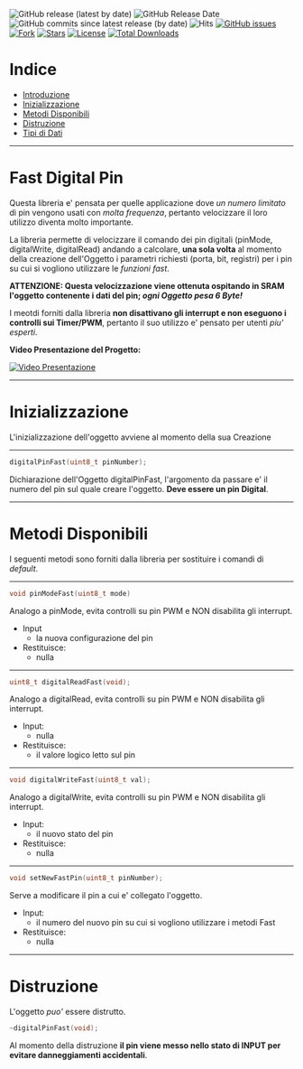 ![GitHub release (latest by date)](https://img.shields.io/github/v/release/TheFidax/digitalPinFast)
![GitHub Release Date](https://img.shields.io/github/release-date/TheFidax/digitalPinFast?color=blue&label=last%20release)
![GitHub commits since latest release (by date)](https://img.shields.io/github/commits-since/TheFidax/digitalPinFast/latest?color=orange)
![Hits](https://hitcounter.pythonanywhere.com/count/tag.svg?url=https%3A%2F%2Fgithub.com%2FTheFidax%2FdigitalPinFast)
[![GitHub issues](https://img.shields.io/github/issues/TheFidax/Rcn600)](https://github.com/TheFidax/digitalPinFast/issues)
[![Fork](https://img.shields.io/github/forks/TheFidax/digitalPinFast)](#)
[![Stars](https://img.shields.io/github/stars/TheFidax/digitalPinFast)](#)
[![License](https://img.shields.io/github/license/TheFidax/digitalPinFast)](#)
[![Total Downloads](https://img.shields.io/github/downloads/TheFidax/digitalPinFast/total)](#)

# Indice
* [Introduzione](#Fast-Digital-Pin)
* [Inizializzazione](#Inizializzazione)
* [Metodi Disponibili](#Metodi-Disponibili)
* [Distruzione](#Distruzione)
* [Tipi di Dati](#Tipi-di-Dati)

------------

# Fast Digital Pin
Questa libreria e' pensata per quelle applicazione dove *un numero limitato* di pin vengono usati con *molta frequenza*, pertanto velocizzare il loro utilizzo diventa molto importante.

La libreria permette di velocizzare il comando dei pin digitali (pinMode, digitalWrite, digitalRead) andando a calcolare, **una sola volta** al momento della creazione dell'Oggetto i parametri richiesti (porta, bit, registri) per i pin su cui si vogliono utilizzare le *funzioni fast*.

**ATTENZIONE: Questa velocizzazione viene ottenuta ospitando in SRAM l'oggetto contenente i dati del pin; *ogni Oggetto pesa 6 Byte!*** 

I meotdi forniti dalla libreria **non disattivano gli interrupt e non eseguono i controlli sui Timer/PWM**, pertanto il suo utilizzo e' pensato per utenti *piu' esperti*.</br>

**Video Presentazione del Progetto:**</br>

[![Video Presentazione](https://img.youtube.com/vi/xxxxxxx/0.jpg)](http://www.youtube.com/watch?v=xxxxx)

------------

# Inizializzazione
L'inizializzazione dell'oggetto avviene al momento della sua Creazione

------------

```c
digitalPinFast(uint8_t pinNumber);
```
Dichiarazione dell'Oggetto digitalPinFast, l'argomento da passare e' il numero del pin sul quale creare l'oggetto.
**Deve essere un pin Digital**.

------------

# Metodi Disponibili

I seguenti metodi sono forniti dalla libreria per sostituire i comandi di *default*.

------------

```c
void pinModeFast(uint8_t mode)
```
Analogo a pinMode, evita controlli su pin PWM e NON disabilita gli interrupt.</br>
- Input
  - la nuova configurazione del pin
- Restituisce:
  - nulla

------------

```c
uint8_t digitalReadFast(void);
```
Analogo a digitalRead, evita controlli su pin PWM e NON disabilita gli interrupt.</br>
- Input:
  - nulla
- Restituisce:
  - il valore logico letto sul pin

------------

```c
void digitalWriteFast(uint8_t val);
```
Analogo a digitalWrite, evita controlli su pin PWM e NON disabilita gli interrupt.</br>
- Input:
  - il nuovo stato del pin
- Restituisce:
  - nulla

------------

```c
void setNewFastPin(uint8_t pinNumber);
```
Serve a modificare il pin a cui e' collegato l'oggetto.
- Input:
  - il numero del nuovo pin su cui si vogliono utilizzare i metodi Fast
- Restituisce:
  - nulla

------------

# Distruzione
L'oggetto *puo'* essere distrutto.

```c
~digitalPinFast(void);
```

Al momento della distruzione **il pin viene messo nello stato di INPUT per evitare danneggiamenti accidentali**.
